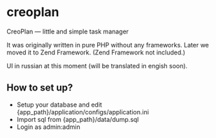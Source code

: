 creoplan
========

CreoPlan — little and simple task manager

It was originally written in pure PHP without any frameworks.
Later we moved it to Zend Framework. (Zend Framework not included.)

UI in russian at this moment (will be translated in engish soon).


How to set up?
--------------
* Setup your database and edit {app_path}/application/configs/application.ini
* Import sql from {app_path}/data/dump.sql
* Login as admin:admin